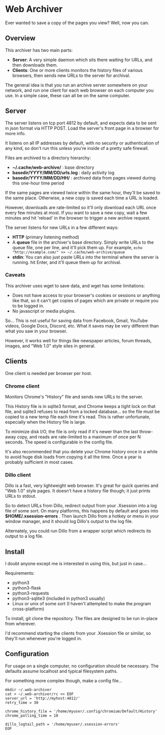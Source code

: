 # Web Archiver

Ever wanted to save a copy of the pages you view?  Well, now you can.

## Overview

This archiver has two main parts:

  * **Server**: A very simple daemon which sits there waiting for URLs, and
    then downloads them.
  * **Clients**: One or more clients monitors the history files of various
    browsers, then sends new URLs to the server for archival.

The general idea is that you run an archive server somewhere on your network,
and run one client for each web browser on each computer you use.  In a simple
case, these can all be on the same computer.

## Server

The server listens on tcp port 4812 by default, and expects data to be sent in
json format via HTTP POST.  Load the server's front page in a browser for more
info.

It listens on all IP addresses by default, with no security or authentication
of any kind, so don't run this unless you're inside of a pretty safe firewall.

Files are archived to a directory hierarchy:

  * **~/.cache/web-archive/** : base directory
  * **basedir/YYYY/MM/DD/urls.log** : daily activity log
  * **basedir/YYYY/MM/DD/HH/** : archived data from pages viewed during this
    one-hour time period

If the same pages are viewed twice within the same hour, they'll be saved to
the same place.  Otherwise, a new copy is saved each time a URL is loaded.

However, downloads are rate-limited so it'll only download each URL once every
few minutes at most.  If you want to save a new copy, wait a few minutes and
hit 'reload' in the browser to trigger a new archive request.

The server listens for new URLs in a few different ways:

  * **HTTP** (primary listening method)
  * A **queue** file in the archiver's base directory.  Simply write URLs to
    the queue file, one per line, and it'll pick them up.  For example,
    `echo "http://example.com/" >> ~/.cache/web-archive/queue`
  * **stdin**: You can also just paste URLs into the terminal where the server
    is running. hit Enter, and it'll queue them up for archival.

### Caveats

This archiver uses wget to save data, and wget has some limitations:

  * Does not have access to your browser's cookies or sessions or anything like
    that, so it can't get copies of pages which are private or require you to
    be logged in.
  * No javascript or media plugins.

So...  This is not useful for saving data from Facebook, Gmail, YouTube videos,
Google Docs, Discord, etc.  What it saves may be very different than what you
saw in your browser.

However, it works well for things like newspaper articles, forum threads,
images, and "Web 1.0" style sites in general.

## Clients

One client is needed per browser per host.

### Chrome client

Monitors Chrome's "History" file and sends new URLs to the server.

This History file is in sqlite3 format, and Chrome keeps a tight lock on that
file, and sqlite3 refuses to read from a locked database...  so the file must
be copied to a new temp file each time it's read.  This is rather unfortunate,
especially when the History file is large.

To minimize disk I/O, the file is only read if it's newer than the last
throw-away copy, and reads are rate-limited to a maximum of once per N seconds.
The speed is configurable in the config file.

It's also recommended that you delete your Chrome history once in a while to
avoid huge disk loads from copying it all the time.  Once a year is probably
sufficient in most cases.

### Dillo client

Dillo is a fast, very lightweight web browser.  It's great for quick queries
and "Web 1.0" style pages.  It doesn't have a history file though; it just
prints URLs to stdout.

So to detect URLs from Dillo, redirect output from your .Xsession into a log
file of some sort.  On many platforms, this happens by default and goes into
**$HOME/.xsession-errors** .  Then launch Dillo from a hotkey or menu in your
window manager, and it should log Dillo's output to the log file.

Alternately, you could run Dillo from a wrapper script which redirects its
output to a log file.

## Install

I doubt anyone except me is interested in using this, but just in case...

Requirements:

  * python3
  * python3-flask
  * python3-requests
  * python3-sqlite3 (included in python3 usually)
  * Linux or unix of some sort (I haven't attempted to make the program
    cross-platform)

To install, git clone the repository.  The files are designed to be run
in-place from wherever.

I'd recommend starting the clients from your .Xsession file or similar, so
they'll run whenever you're logged in.

## Configuration

For usage on a single computer, no configuration should be necessary.  The
defaults assume localhost and typical filesystem paths.

For something more complex though, make a config file...

```
mkdir ~/.web-archiver
cat > ~/.web-archiver/rc << EOF
server_url = 'http://myhost:4812/'
retry_time = 30

chrome_history_file = '/home/myuser/.config/chromium/Default/History'
chrome_polling_time = 10

dillo_logtail_path = '/home/myuser/.xsession-errors'
EOF
```
